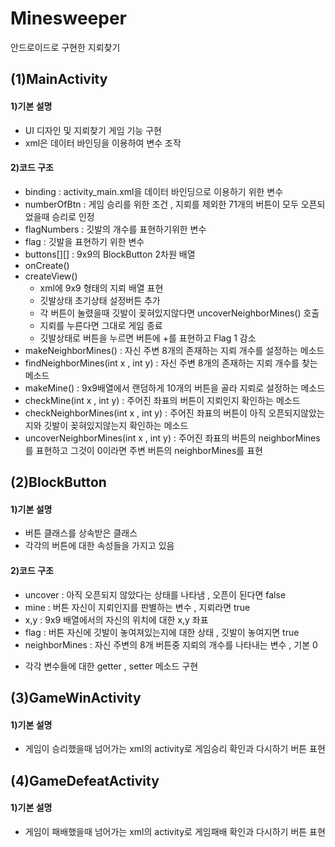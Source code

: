 # Minesweeper

안드로이드로 구현한 지뢰찾기

## (1)MainActivity
#### 1)기본 설명 
  - UI 디자인 및 지뢰찾기 게임 기능 구현
  - xml은 데이터 바인딩을 이용하여 변수 조작
#### 2)코드 구조
  - binding : activity_main.xml을 데이터 바인딩으로 이용하기 위한 변수
  - numberOfBtn : 게임 승리를 위한 조건 , 지뢰를 제외한 71개의 버튼이 모두 오픈되었을때 승리로 인정
  - flagNumbers : 깃발의 개수를 표현하기위한 변수
  - flag : 깃발을 표현하기 위한 변수
  - buttons[][] : 9x9의 BlockButton 2차원 배열
  - onCreate()
  - createView()   
	  + xml에 9x9 형태의 지뢰 배열 표현   
	  + 깃발상태 초기상태 설정버튼 추가  
	  + 각 버튼이 눌렸을때 깃발이 꽂혀있지않다면 uncoverNeighborMines() 호출  
	  + 지뢰를 누른다면 그대로 게임 종료  
	  + 깃발상태로 버튼을 누르면 버튼에 +를 표현하고 Flag 1 감소  
  - makeNeighborMines() : 자신 주변 8개의 존재하는 지뢰 개수를 설정하는 메소드
  - findNeighborMines(int x , int y) : 자신 주변 8개의 존재하는 지뢰 개수를 찾는 메소드
  - makeMine() : 9x9배열에서 랜덤하게 10개의 버튼을 골라 지뢰로 설정하는 메소드
  - checkMine(int x , int y) : 주어진 좌표의 버튼이 지뢰인지 확인하는 메소드
  - checkNeighborMines(int x , int y) : 주어진 좌표의 버튼이 아직 오픈되지않았는지와 깃발이 꽂혀있지않는지 확인하는 메소드
  - uncoverNeighborMines(int x , int y) : 주어진 좌표의 버튼의 neighborMines를 표현하고 그것이 0이라면 주변 버튼의 neighborMines를 표현 
	

## (2)BlockButton  
#### 1)기본 설명
  - 버튼 클래스를 상속받은 클래스
  - 각각의 버튼에 대한 속성들을 가지고 있음
#### 2)코드 구조
  - uncover : 아직 오픈되지 않았다는 상태를 나타냄 , 오픈이 된다면 false
  - mine : 버튼 자신이 지뢰인지를 판별하는 변수 , 지뢰라면 true
  - x,y : 9x9 배열에서의 자신의 위치에 대한 x,y 좌표
  - flag : 버튼 자신에 깃발이 놓여져있는지에 대한 상태 , 깃발이 놓여지면 true
  - neighborMines : 자신 주변의 8개 버튼중 지뢰의 개수를 나타내는 변수 , 기본 0
  + 각각 변수들에 대한 getter , setter 메소드 구현
	
## (3)GameWinActivity
#### 1)기본 설명
  - 게임이 승리했을때 넘어가는 xml의 activity로 게임승리 확인과 다시하기 버튼 표현

## (4)GameDefeatActivity
#### 1)기본 설명
  - 게임이 패배했을때 넘어가는 xml의 activity로 게임패배 확인과 다시하기 버튼 표현
